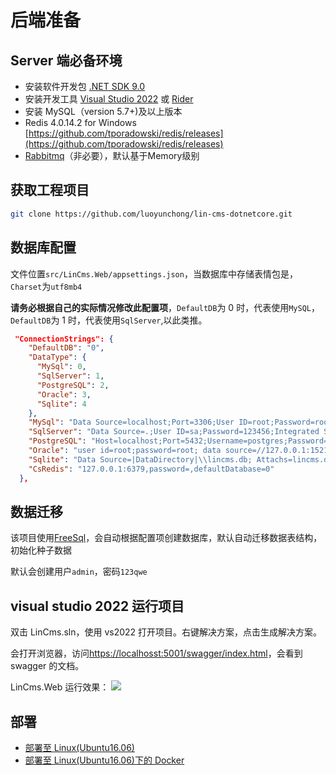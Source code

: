 # 后端准备

## Server 端必备环境

- 安装软件开发包 [.NET SDK 9.0](https://dotnet.microsoft.com/zh-cn/download/dotnet/9.0)
- 安装开发工具 [Visual Studio 2022](https://visualstudio.microsoft.com/zh-hans/vs/) 或 [Rider](https://www.jetbrains.com/rider/)
- 安装 MySQL（version 5.7+)及以上版本
- Redis 4.0.14.2 for Windows [https://github.com/tporadowski/redis/releases](https://github.com/tporadowski/redis/releases)
- [Rabbitmq](rabbitmq.md)（非必要），默认基于Memory级别

## 获取工程项目

```bash
git clone https://github.com/luoyunchong/lin-cms-dotnetcore.git
```

## 数据库配置

文件位置`src/LinCms.Web/appsettings.json`，当数据库中存储表情包是，`Charset`为`utf8mb4`

**请务必根据自己的实际情况修改此配置项**，`DefaultDB`为 0 时，代表使用`MySQL`，`DefaultDB`为 1 时，代表使用`SqlServer`,以此类推。

```json
 "ConnectionStrings": {
    "DefaultDB": "0",
    "DataType": {
      "MySql": 0,
      "SqlServer": 1,
      "PostgreSQL": 2,
      "Oracle": 3,
      "Sqlite": 4
    },
    "MySql": "Data Source=localhost;Port=3306;User ID=root;Password=root;Initial Catalog=lincms;Charset=utf8mb4;SslMode=none;Max pool size=1;Connection LifeTime=20",
    "SqlServer": "Data Source=.;User ID=sa;Password=123456;Integrated Security=True;Initial Catalog=LinCMS;Pooling=true;Min Pool Size=1",
    "PostgreSQL": "Host=localhost;Port=5432;Username=postgres;Password=123456; Database=lincms;Pooling=true;Minimum Pool Size=1",
    "Oracle": "user id=root;password=root; data source=//127.0.0.1:1521/ORCL;Pooling=true;Min Pool Size=1",
    "Sqlite": "Data Source=|DataDirectory|\\lincms.db; Attachs=lincms.db; Pooling=true;Min Pool Size=1",
    "CsRedis": "127.0.0.1:6379,password=,defaultDatabase=0"
  },
```


## 数据迁移

该项目使用[FreeSql](https://github.com/dotnetcore/FreeSql)，会自动根据配置项创建数据库，默认自动迁移数据表结构，初始化种子数据

默认会创建用户`admin`，密码`123qwe`

## visual studio 2022 运行项目

双击 LinCms.sln，使用 vs2022 打开项目。右键解决方案，点击生成解决方案。

会打开浏览器，访问[https://localhosst:5001/swagger/index.html](https://localhosst:5001/swagger/index.html)，会看到 swagger 的文档。

LinCms.Web 运行效果：
![](https://ae01.alicdn.com/kf/He52bc4d3708242d2995419bb584e1f53Q.jpg)

## 部署

- [部署至 Linux(Ubuntu16.06)](https://blog.igeekfan.cn/2022/06/09/dotnetcore/ASP.NET-Core-Deploy-To-Ubuntu)
- [部署至 Linux(Ubuntu16.06)下的 Docker](https://blog.igeekfan.cn/2022/06/09/dotnetcore/ASP.NET-Core-Deploy-To-Docker-Ubuntu/)